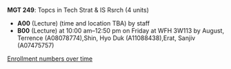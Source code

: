 **MGT 249**: Topcs in Tech Strat & IS Rsrch (4 units)

- **A00** (Lecture) (time and location TBA) by staff
- **B00** (Lecture) at 10:00 am–12:50 pm on Friday at WFH 3W113 by August, Terrence (A08078774),Shin, Hyo Duk (A11088438),Erat, Sanjiv (A07475757)

[Enrollment numbers over time](./MGT249.tsv)
